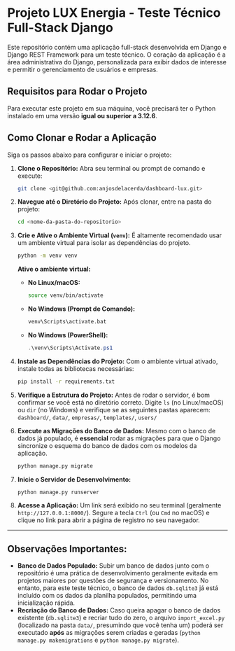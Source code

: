 # Projeto LUX Energia - Teste Técnico Full-Stack Django

Este repositório contém uma aplicação full-stack desenvolvida em Django e Django REST Framework para um teste técnico. O coração da aplicação é a área administrativa do Django, personalizada para exibir dados de interesse e permitir o gerenciamento de usuários e empresas.

## Requisitos para Rodar o Projeto

Para executar este projeto em sua máquina, você precisará ter o Python instalado em uma versão **igual ou superior a 3.12.6**.

## Como Clonar e Rodar a Aplicação

Siga os passos abaixo para configurar e iniciar o projeto:

1.  **Clone o Repositório:**
    Abra seu terminal ou prompt de comando e execute:
    ```bash
    git clone <git@github.com:anjosdelacerda/dashboard-lux.git>
    ```

2.  **Navegue até o Diretório do Projeto:**
    Após clonar, entre na pasta do projeto:
    ```bash
    cd <nome-da-pasta-do-repositorio>
    ```

3.  **Crie e Ative o Ambiente Virtual (`venv`):**
    É altamente recomendado usar um ambiente virtual para isolar as dependências do projeto.
    ```bash
    python -m venv venv
    ```
    **Ative o ambiente virtual:**
    * **No Linux/macOS:**
        ```bash
        source venv/bin/activate
        ```
    * **No Windows (Prompt de Comando):**
        ```cmd
        venv\Scripts\activate.bat
        ```
    * **No Windows (PowerShell):**
        ```powershell
        .\venv\Scripts\Activate.ps1
        ```

4.  **Instale as Dependências do Projeto:**
    Com o ambiente virtual ativado, instale todas as bibliotecas necessárias:
    ```bash
    pip install -r requirements.txt
    ```

5.  **Verifique a Estrutura do Projeto:**
    Antes de rodar o servidor, é bom confirmar se você está no diretório correto. Digite `ls` (no Linux/macOS) ou `dir` (no Windows) e verifique se as seguintes pastas aparecem:
    `dashboard/`, `data/`, `empresas/`, `templates/`, `users/`

6.  **Execute as Migrações do Banco de Dados:**
    Mesmo com o banco de dados já populado, é **essencial** rodar as migrações para que o Django sincronize o esquema do banco de dados com os modelos da aplicação.
    ```bash
    python manage.py migrate
    ```

7.  **Inicie o Servidor de Desenvolvimento:**
    ```bash
    python manage.py runserver
    ```

8.  **Acesse a Aplicação:**
    Um link será exibido no seu terminal (geralmente `http://127.0.0.1:8000/`). Segure a tecla `Ctrl` (ou `Cmd` no macOS) e clique no link para abrir a página de registro no seu navegador.

---

## Observações Importantes:

* **Banco de Dados Populado:** Subir um banco de dados junto com o repositório é uma prática de desenvolvimento geralmente evitada em projetos maiores por questões de segurança e versionamento. No entanto, para este teste técnico, o banco de dados `db.sqlite3` já está incluído com os dados da planilha populados, permitindo uma inicialização rápida.
* **Recriação do Banco de Dados:** Caso queira apagar o banco de dados existente (`db.sqlite3`) e recriar tudo do zero, o arquivo `import_excel.py` (localizado na pasta `data/`, presumindo que você tenha um) poderá ser executado **após** as migrações serem criadas e geradas (`python manage.py makemigrations` e `python manage.py migrate`).